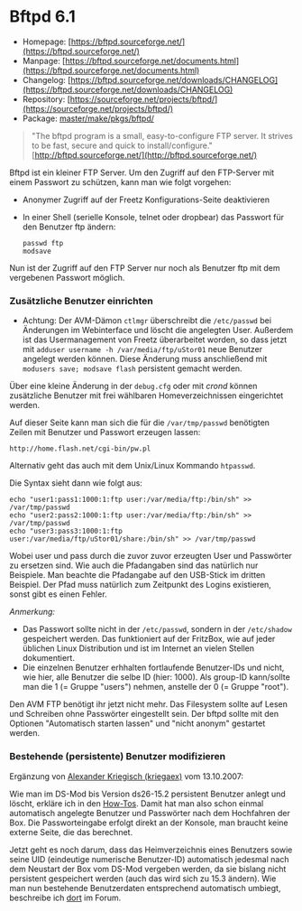 # Bftpd 6.1
 - Homepage: [https://bftpd.sourceforge.net/](https://bftpd.sourceforge.net/)
 - Manpage: [https://bftpd.sourceforge.net/documents.html](https://bftpd.sourceforge.net/documents.html)
 - Changelog: [https://bftpd.sourceforge.net/downloads/CHANGELOG](https://bftpd.sourceforge.net/downloads/CHANGELOG)
 - Repository: [https://sourceforge.net/projects/bftpd/](https://sourceforge.net/projects/bftpd/)
 - Package: [master/make/pkgs/bftpd/](https://github.com/Freetz-NG/freetz-ng/tree/master/make/pkgs/bftpd/)

> "The bftpd program is a small, easy-to-configure FTP server. It
> strives to be fast, secure and quick to install/configure."
> [http://bftpd.sourceforge.net/](http://bftpd.sourceforge.net/)

Bftpd ist ein kleiner FTP Server. Um den Zugriff auf den FTP-Server mit
einem Passwort zu schützen, kann man wie folgt vorgehen:

-   Anonymer Zugriff auf der Freetz Konfigurations-Seite deaktivieren
-   In einer Shell (serielle Konsole, telnet oder dropbear) das Passwort
    für den Benutzer ftp ändern:

    ``` 
    passwd ftp
    modsave
    ```

Nun ist der Zugriff auf den FTP Server nur noch als Benutzer ftp mit dem
vergebenen Passwort möglich.

### Zusätzliche Benutzer einrichten

 * Achtung: Der
AVM-Dämon `ctlmgr` überschreibt die `/etc/passwd` bei Änderungen im
Webinterface und löscht die angelegten User. Außerdem ist das
Usermanagement von Freetz überarbeitet worden, so dass jetzt mit
`adduser username -h /var/media/ftp/uStor01` neue Benutzer angelegt
werden können. Diese Änderung muss anschließend mit
`modusers save; modsave flash` persistent gemacht werden.

Über eine kleine Änderung in der `debug.cfg` oder mit *crond* können
zusätzliche Benutzer mit frei wählbaren Homeverzeichnissen eingerichtet
werden.

Auf dieser Seite kann man sich die für die `/var/tmp/passwd` benötigten
Zeilen mit Benutzer und Passwort erzeugen lassen:

```
http://home.flash.net/cgi-bin/pw.pl
```

Alternativ geht das auch mit dem Unix/Linux Kommando `htpasswd`.

Die Syntax sieht dann wie folgt aus:

```
echo "user1:pass1:1000:1:ftp user:/var/media/ftp:/bin/sh" >> /var/tmp/passwd
echo "user2:pass2:1000:1:ftp user:/var/media/ftp:/bin/sh" >> /var/tmp/passwd
echo "user3:pass3:1000:1:ftp user:/var/media/ftp/uStor01/share:/bin/sh" >> /var/tmp/passwd
```

Wobei user und pass durch die zuvor zuvor erzeugten User und Passwörter
zu ersetzen sind. Wie auch die Pfadangaben sind das natürlich nur
Beispiele. Man beachte die Pfadangabe auf den USB-Stick im dritten
Beispiel. Der Pfad muss natürlich zum Zeitpunkt des Logins existieren,
sonst gibt es einen Fehler.

*Anmerkung:*

-   Das Passwort sollte nicht in der `/etc/passwd`, sondern in der
    `/etc/shadow` gespeichert werden. Das funktioniert auf der FritzBox,
    wie auf jeder üblichen Linux Distribution und ist im Internet an
    vielen Stellen dokumentiert.
-   Die einzelnen Benutzer erhhalten fortlaufende Benutzer-IDs und
    nicht, wie hier, alle Benutzer die selbe ID (hier: 1000). Als
    group-ID kann/sollte man die 1 (= Gruppe "users") nehmen, anstelle
    der 0 (= Gruppe "root").

Den AVM FTP benötigt ihr jetzt nicht mehr. Das Filesystem sollte auf
Lesen und Schreiben ohne Passwörter eingestellt sein. Der bftpd sollte
mit den Optionen "Automatisch starten lassen" und "nicht anonym"
gestartet werden.

### Bestehende (persistente) Benutzer modifizieren

Ergänzung von [Alexander Kriegisch
(kriegaex)](http://www.ip-phone-forum.de/member.php?u=117253)
vom 13.10.2007:

Wie man im DS-Mod bis Version ds26-15.2 persistent Benutzer anlegt und
löscht, erkläre ich in den
[How-Tos](../help/howtos/security/user_management.html). Damit
hat man also schon einmal automatisch angelegte Benutzer und Passwörter
nach dem Hochfahren der Box. Die Passworteingabe erfolgt direkt an der
Konsole, man braucht keine externe Seite, die das berechnet.

Jetzt geht es noch darum, dass das Heimverzeichnis eines Benutzers sowie
seine UID (eindeutige numerische Benutzer-ID) automatisch jedesmal nach
dem Neustart der Box vom DS-Mod vergeben werden, da sie bislang nicht
persistent gespeichert werden (auch das wird sich zu 15.3 ändern). Wie
man nun bestehende Benutzerdaten entsprechend automatisch umbiegt,
beschreibe ich
[dort](http://www.ip-phone-forum.de/showthread.php?p=958801#post958801)
im Forum.


